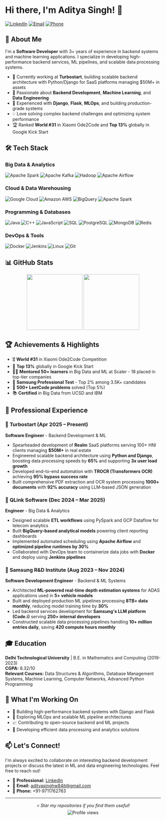 # Hi there, I'm Aditya Singh! 👋

[![LinkedIn](https://img.shields.io/badge/LinkedIn-0077B5?style=for-the-badge&logo=linkedin&logoColor=white)](https://linkedin.com/in/aditya-singh-21092000)
[![Email](https://img.shields.io/badge/Email-D14836?style=for-the-badge&logo=gmail&logoColor=white)](mailto:adityasinghw84it@gmail.com)
[![Phone](https://img.shields.io/badge/Phone-25D366?style=for-the-badge&logo=whatsapp&logoColor=white)](tel:+919711762763)

## 🚀 About Me

I'm a **Software Developer** with 3+ years of experience in backend systems and machine learning applications. I specialize in developing high-performance backend services, ML pipelines, and scalable data processing systems.

- 🔭 Currently working at **Turbostart**, building scalable backend architecture with Python/Django for SaaS platforms managing $50M+ in assets
- 🌱 Passionate about **Backend Development**, **Machine Learning**, and **Data Engineering**
- 🎯 Experienced with **Django**, **Flask**, **MLOps**, and building production-grade systems
- 💡 Love solving complex backend challenges and optimizing system performance
- 🏆 Ranked **World #31** in Xiaomi Ode2Code and **Top 13%** globally in Google Kick Start

## 🛠️ Tech Stack

### Big Data & Analytics
![Apache Spark](https://img.shields.io/badge/Apache%20Spark-E25A1C?style=for-the-badge&logo=apachespark&logoColor=white)
![Apache Kafka](https://img.shields.io/badge/Apache%20Kafka-231F20?style=for-the-badge&logo=apachekafka&logoColor=white)
![Hadoop](https://img.shields.io/badge/Hadoop-66CCFF?style=for-the-badge&logo=apachehadoop&logoColor=black)
![Apache Airflow](https://img.shields.io/badge/Apache%20Airflow-017CEE?style=for-the-badge&logo=apacheairflow&logoColor=white)

### Cloud & Data Warehousing
![Google Cloud](https://img.shields.io/badge/Google%20Cloud-4285F4?style=for-the-badge&logo=googlecloud&logoColor=white)
![Amazon AWS](https://img.shields.io/badge/Amazon%20AWS-232F3E?style=for-the-badge&logo=amazonaws&logoColor=white)
![BigQuery](https://img.shields.io/badge/BigQuery-669DF6?style=for-the-badge&logo=googlebigquery&logoColor=white)
![Apache Spark](https://img.shields.io/badge/Apache%20Spark-E25A1C?style=for-the-badge&logo=apachespark&logoColor=white)

### Programming & Databases
![Java](https://img.shields.io/badge/Java-007396?style=for-the-badge&logo=java&logoColor=white)
![C++](https://img.shields.io/badge/C++-00599C?style=for-the-badge&logo=cplusplus&logoColor=white)
![JavaScript](https://img.shields.io/badge/JavaScript-F7DF1E?style=for-the-badge&logo=javascript&logoColor=black)
![SQL](https://img.shields.io/badge/SQL-4479A1?style=for-the-badge&logo=postgresql&logoColor=white)
![PostgreSQL](https://img.shields.io/badge/PostgreSQL-336791?style=for-the-badge&logo=postgresql&logoColor=white)
![MongoDB](https://img.shields.io/badge/MongoDB-47A248?style=for-the-badge&logo=mongodb&logoColor=white)
![Redis](https://img.shields.io/badge/Redis-DC382D?style=for-the-badge&logo=redis&logoColor=white)

### DevOps & Tools
![Docker](https://img.shields.io/badge/Docker-2496ED?style=for-the-badge&logo=docker&logoColor=white)
![Jenkins](https://img.shields.io/badge/Jenkins-D24939?style=for-the-badge&logo=jenkins&logoColor=white)
![Linux](https://img.shields.io/badge/Linux-FCC624?style=for-the-badge&logo=linux&logoColor=black)
![Git](https://img.shields.io/badge/Git-F05032?style=for-the-badge&logo=git&logoColor=white)

## 📊 GitHub Stats

<div align="center">
  <img height="180em" src="https://github-readme-stats.vercel.app/api?username=aditya-singh0&show_icons=true&theme=tokyonight&include_all_commits=true&count_private=true"/>
  <img height="180em" src="https://github-readme-stats.vercel.app/api/top-langs/?username=aditya-singh0&layout=compact&langs_count=8&theme=tokyonight"/>
</div>

## 🏆 Achievements & Highlights

- 🎖️ **World #31** in Xiaomi Ode2Code Competition
- 🏅 **Top 13%** globally in Google Kick Start
- 🧑‍🏫 **Mentored 50+ learners** in Big Data and ML at Scaler - 18 placed in top-tier companies
- 🎯 **Samsung Professional Test** - Top 2% among 3.5K+ candidates
- 💪 **500+ LeetCode problems** solved (Top 5%)
- 📚 **Certified** in Big Data from UCSD and IBM

## 💼 Professional Experience

### 🏢 **Turbostart** (Apr 2025 – Present)
**Software Engineer** - Backend Development & ML
- Spearheaded development of **Realm** SaaS platforms serving 100+ HNI clients managing **$50M+** in real estate
- Engineered scalable backend architecture using **Python and Django**, boosting data processing speeds by **65%** and supporting **3x user load growth**
- Developed end-to-end automation with **TROCR (Transformers OCR)** achieving **95% bypass success rate**
- Built comprehensive PDF extraction and OCR system processing **1000+ documents** with **92% accuracy** using LLM-based JSON generation

### 🏢 **QLink Software** (Dec 2024 – Mar 2025)
**Engineer** - Big Data & Analytics
- Designed scalable **ETL workflows** using PySpark and GCP Dataflow for telecom analytics
- Built **BigQuery-based analytical models** powering client reporting dashboards  
- Implemented automated scheduling using **Apache Airflow** and **optimized pipeline runtimes by 30%**
- Collaborated with DevOps team to containerize data jobs with **Docker** and deploy using **Jenkins pipelines**

### 🏢 **Samsung R&D Institute** (Aug 2023 – Nov 2024)
**Software Development Engineer** - Backend & ML Systems
- Architected **ML-powered real-time depth estimation systems** for ADAS applications used in **5+ vehicle models**
- Built and deployed production ML pipelines processing **8TB+ data monthly**, reducing model training time by **30%**
- Led backend services development for **Samsung's LLM platform (Code.i)** serving **250+ internal developers**
- Constructed scalable data processing pipelines handling **10+ million entries daily**, saving **420 compute hours monthly**

## 🎓 Education

**Delhi Technological University** | B.E. in Mathematics and Computing (2019-2023)  
**CGPA:** 8.32/10  
**Relevant Courses:** Data Structures & Algorithms, Database Management Systems, Machine Learning, Computer Networks, Advanced Python Programming

## 🌟 What I'm Working On

- 🔧 Building high-performance backend systems with Django and Flask
- 🚀 Exploring MLOps and scalable ML pipeline architectures  
- 📈 Contributing to open-source backend and ML projects
- 🎯 Developing efficient data processing and analytics solutions

## 📫 Let's Connect!

I'm always excited to collaborate on interesting backend development projects or discuss the latest in ML and data engineering technologies. Feel free to reach out!

- 💼 **Professional:** [LinkedIn](https://linkedin.com/in/aditya-singh-21092000)
- 📧 **Email:** adityasinghw84it@gmail.com
- 📱 **Phone:** +91-9711762763

---

<div align="center">
  <i>⭐ Star my repositories if you find them useful!</i>
</div>

<div align="center">
  <img src="https://komarev.com/ghpvc/?username=aditya-singh0&label=Profile%20views&color=0e75b6&style=flat" alt="Profile views" />
</div>
